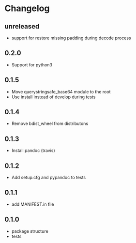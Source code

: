 # Changelog

## unreleased

* support for restore missing padding during decode process

## 0.2.0

* Support for python3

## 0.1.5

* Move querystringsafe_base64 module to the root
* Use install instead of develop during tests

## 0.1.4

* Remove bdist_wheel from distributons

## 0.1.3

* Install pandoc (travis)

## 0.1.2

* Add setup.cfg and pypandoc to tests

## 0.1.1

* add MANIFEST.in file

## 0.1.0

* package structure
* tests
